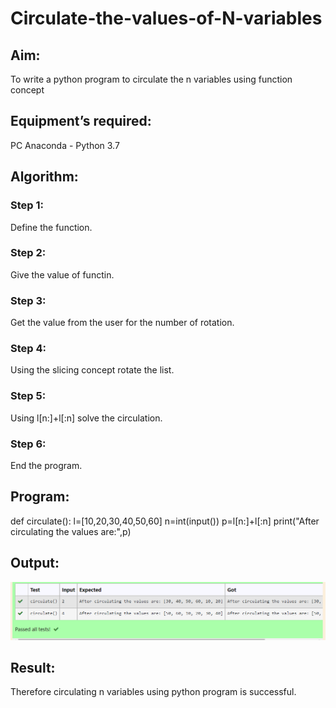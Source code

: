 # Circulate-the-values-of-N-variables
## Aim:
To write a python program to circulate the n variables using function concept
## Equipment’s required:
PC
Anaconda - Python 3.7
## Algorithm: 
### Step 1: 
Define the function.
### Step 2:
 Give the value of functin.
### Step 3: 
Get the value from the user for the number of rotation.
### Step 4: 
Using the slicing concept rotate the list.

### Step 5: 
Using l[n:]+l[:n] solve the circulation.
### Step 6: 
End the program.

## Program:
def circulate():
    l=[10,20,30,40,50,60]
    n=int(input())
    p=l[n:]+l[:n]
    print("After circulating the values are:",p)


## Output:
![nvariables](/img/cat.png)

## Result:
Therefore circulating n variables using python program is successful.
